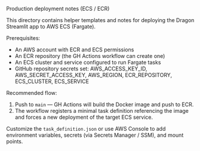 Production deployment notes (ECS / ECR)

This directory contains helper templates and notes for deploying the Dragon Streamlit app to AWS ECS (Fargate).

Prerequisites:
- An AWS account with ECR and ECS permissions
- An ECR repository (the GH Actions workflow can create one)
- An ECS cluster and service configured to run Fargate tasks
- GitHub repository secrets set: AWS_ACCESS_KEY_ID, AWS_SECRET_ACCESS_KEY, AWS_REGION, ECR_REPOSITORY, ECS_CLUSTER, ECS_SERVICE

Recommended flow:
1. Push to `main` — GH Actions will build the Docker image and push to ECR.
2. The workflow registers a minimal task definition referencing the image and forces a new deployment of the target ECS service.

Customize the `task_definition.json` or use AWS Console to add environment variables, secrets (via Secrets Manager / SSM), and mount points.
